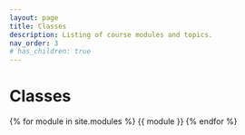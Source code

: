 ```yaml
---
layout: page
title: Classes
description: Listing of course modules and topics.
nav_order: 3
# has_children: true
---
```


# Classes


{% for module in site.modules %}
{{ module }}
{% endfor %}

